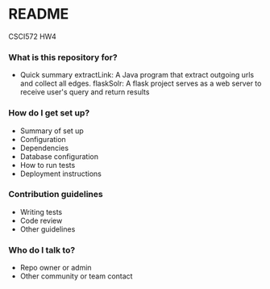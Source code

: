# README #

CSCI572 HW4

### What is this repository for? ###

* Quick summary
extractLink: A Java program that extract outgoing urls and collect all edges.
flaskSolr: A flask project serves as a web server to receive user's query and return results

### How do I get set up? ###

* Summary of set up
* Configuration
* Dependencies
* Database configuration
* How to run tests
* Deployment instructions

### Contribution guidelines ###

* Writing tests
* Code review
* Other guidelines

### Who do I talk to? ###

* Repo owner or admin
* Other community or team contact